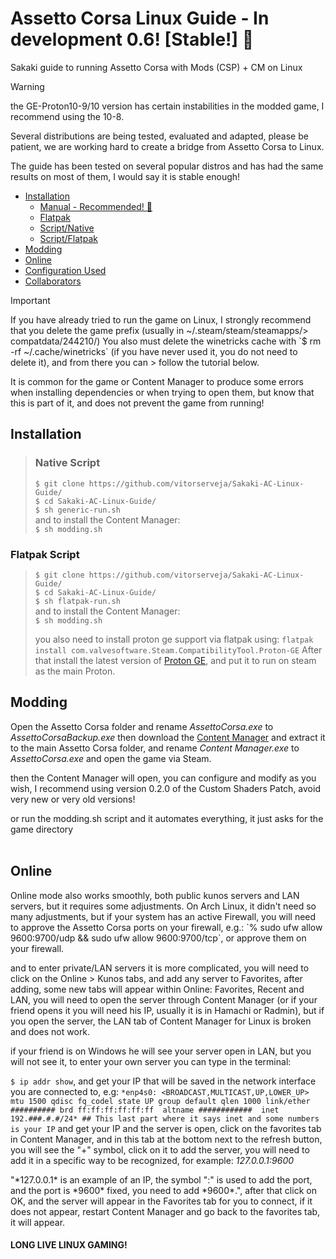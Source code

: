 # Assetto Corsa Linux Guide - In development 0.6! [Stable!] 🌠 
Sakaki guide to running Assetto Corsa with Mods (CSP) + CM on Linux<br>

> [!WARNING]
> the GE-Proton10-9/10 version has certain instabilities in the modded game, I recommend using the 10-8.
> <p>Several distributions are being tested, evaluated and adapted, please be patient, we are working hard to create a bridge from Assetto Corsa to Linux.</p>
> <p>The guide has been tested on several popular distros and has had the same results on most of them, I would say it is stable enough!</p>

- [Installation](#installation)
  - [Manual - Recommended! 🌠](doc/native.md)
  - [Flatpak](doc/flatpak.md)
  - [Script/Native](#native-script)
  - [Script/Flatpak](#flatpak-script)
- [Modding](#modding)
- [Online](#online)
- [Configuration Used](doc)
- [Collaborators](doc/thanks-to-collaborators.md)

> [!IMPORTANT]
> <p>If you have already tried to run the game on Linux, I strongly recommend that you delete the game prefix (usually in ~/.steam/steam/steamapps/> compatdata/244210/)
> You also must delete the winetricks cache with `$ rm -rf ~/.cache/winetricks` (if you have never used it, you do not need to delete it), and from there you can > follow the tutorial below.</p>
> <p>It is common for the game or Content Manager to produce some errors when installing dependencies or when trying to open them, but know that this is part of it, and does not prevent the game from running!</p>

## Installation
> ### Native Script
> `$ git clone https://github.com/vitorserveja/Sakaki-AC-Linux-Guide/`<br>
> `$ cd Sakaki-AC-Linux-Guide/`<br>
> `$ sh generic-run.sh`<br>
> and to install the Content Manager:  
> `$ sh modding.sh`

### Flatpak Script
> `$ git clone https://github.com/vitorserveja/Sakaki-AC-Linux-Guide/`<br>
> `$ cd Sakaki-AC-Linux-Guide/`<br>
> `$ sh flatpak-run.sh`<br>
> and to install the Content Manager:  
> `$ sh modding.sh`
> 
>you also need to install proton ge support via flatpak using: `flatpak install com.valvesoftware.Steam.CompatibilityTool.Proton-GE`
>After that install the latest version of [Proton GE](https://github.com/GloriousEggroll/proton-ge-custom), and put it to run on steam as the main Proton.  

## Modding

<p>

  Open the Assetto Corsa folder and rename *AssettoCorsa.exe* to *AssettoCorsaBackup.exe*
then download the [Content Manager](https://assettocorsa.club/content-manager.html) and extract it to the main Assetto Corsa folder, and rename *Content Manager.exe* to *AssettoCorsa.exe* and open the game via Steam.</p>
<p>then the Content Manager will open, you can configure and modify as you wish, I recommend using version 0.2.0 of the Custom Shaders Patch, avoid very new or very old versions!</p>
or run the modding.sh script and it automates everything, it just asks for the game directory
<br><br>

## Online

<p>Online mode also works smoothly, both public kunos servers and LAN servers, but it requires some adjustments. On Arch Linux, it didn't need so many adjustments, but if your system has an active Firewall, you will need to approve the Assetto Corsa ports on your firewall, e.g.: `% sudo ufw allow 9600:9700/udp && sudo ufw allow 9600:9700/tcp`, or approve them on your firewall.</p>

<p>and to enter private/LAN servers it is more complicated, you will need to click on the Online > Kunos tabs, and add any server to Favorites, after adding, some new tabs will appear within Online: Favorites, Recent and LAN, you will need to open the server through Content Manager (or if your friend opens it you will need his IP, usually it is in Hamachi or Radmin), but if you open the server, the LAN tab of Content Manager for Linux is broken and does not work.</p>
</p>if your friend is on Windows he will see your server open in LAN, but you will not see it, to enter your own server you can type in the terminal: 
<p>
  
`$ ip addr show`, and get your IP that will be saved in the network interface you are connected to, e.g: `*enp4s0: <BROADCAST,MULTICAST,UP,LOWER_UP> mtu 1500 qdisc fq_codel state UP group default qlen 1000
link/ether ########## brd ff:ff:ff:ff:ff:ff 
altname ############ 
inet 192.###.#.#/24* ## This last part where it says inet and some numbers is your IP`
and get your IP and the server is open, click on the favorites tab in Content Manager, and in this tab at the bottom next to the refresh button, you will see the "+" symbol, click on it to add the server, you will need to add it in a specific way to be recognized, for example: *127.0.0.1:9600*</p>
<p>"*127.0.0.1* is an example of an IP, the symbol ":" is used to add the port, and the port is *9600* fixed, you need to add *9600*.", after that click on OK, and the server will appear in the Favorites tab for you to connect, if it does not appear, restart Content Manager and go back to the favorites tab, it will appear.
</p>

#### LONG LIVE LINUX GAMING!
